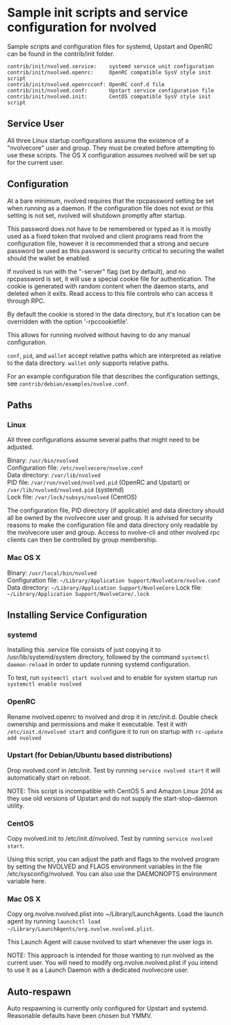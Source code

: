 Sample init scripts and service configuration for nvolved
==========================================================

Sample scripts and configuration files for systemd, Upstart and OpenRC
can be found in the contrib/init folder.

    contrib/init/nvolved.service:    systemd service unit configuration
    contrib/init/nvolved.openrc:     OpenRC compatible SysV style init script
    contrib/init/nvolved.openrcconf: OpenRC conf.d file
    contrib/init/nvolved.conf:       Upstart service configuration file
    contrib/init/nvolved.init:       CentOS compatible SysV style init script

Service User
---------------------------------

All three Linux startup configurations assume the existence of a "nvolvecore" user
and group.  They must be created before attempting to use these scripts.
The OS X configuration assumes nvolved will be set up for the current user.

Configuration
---------------------------------

At a bare minimum, nvolved requires that the rpcpassword setting be set
when running as a daemon.  If the configuration file does not exist or this
setting is not set, nvolved will shutdown promptly after startup.

This password does not have to be remembered or typed as it is mostly used
as a fixed token that nvolved and client programs read from the configuration
file, however it is recommended that a strong and secure password be used
as this password is security critical to securing the wallet should the
wallet be enabled.

If nvolved is run with the "-server" flag (set by default), and no rpcpassword is set,
it will use a special cookie file for authentication. The cookie is generated with random
content when the daemon starts, and deleted when it exits. Read access to this file
controls who can access it through RPC.

By default the cookie is stored in the data directory, but it's location can be overridden
with the option '-rpccookiefile'.

This allows for running nvolved without having to do any manual configuration.

`conf`, `pid`, and `wallet` accept relative paths which are interpreted as
relative to the data directory. `wallet` *only* supports relative paths.

For an example configuration file that describes the configuration settings,
see `contrib/debian/examples/nvolve.conf`.

Paths
---------------------------------

### Linux

All three configurations assume several paths that might need to be adjusted.

Binary:              `/usr/bin/nvolved`  
Configuration file:  `/etc/nvolvecore/nvolve.conf`  
Data directory:      `/var/lib/nvolved`  
PID file:            `/var/run/nvolved/nvolved.pid` (OpenRC and Upstart) or `/var/lib/nvolved/nvolved.pid` (systemd)  
Lock file:           `/var/lock/subsys/nvolved` (CentOS)  

The configuration file, PID directory (if applicable) and data directory
should all be owned by the nvolvecore user and group.  It is advised for security
reasons to make the configuration file and data directory only readable by the
nvolvecore user and group.  Access to nvolve-cli and other nvolved rpc clients
can then be controlled by group membership.

### Mac OS X

Binary:              `/usr/local/bin/nvolved`  
Configuration file:  `~/Library/Application Support/NvolveCore/nvolve.conf`  
Data directory:      `~/Library/Application Support/NvolveCore`
Lock file:           `~/Library/Application Support/NvolveCore/.lock`

Installing Service Configuration
-----------------------------------

### systemd

Installing this .service file consists of just copying it to
/usr/lib/systemd/system directory, followed by the command
`systemctl daemon-reload` in order to update running systemd configuration.

To test, run `systemctl start nvolved` and to enable for system startup run
`systemctl enable nvolved`

### OpenRC

Rename nvolved.openrc to nvolved and drop it in /etc/init.d.  Double
check ownership and permissions and make it executable.  Test it with
`/etc/init.d/nvolved start` and configure it to run on startup with
`rc-update add nvolved`

### Upstart (for Debian/Ubuntu based distributions)

Drop nvolved.conf in /etc/init.  Test by running `service nvolved start`
it will automatically start on reboot.

NOTE: This script is incompatible with CentOS 5 and Amazon Linux 2014 as they
use old versions of Upstart and do not supply the start-stop-daemon utility.

### CentOS

Copy nvolved.init to /etc/init.d/nvolved. Test by running `service nvolved start`.

Using this script, you can adjust the path and flags to the nvolved program by
setting the NVOLVED and FLAGS environment variables in the file
/etc/sysconfig/nvolved. You can also use the DAEMONOPTS environment variable here.

### Mac OS X

Copy org.nvolve.nvolved.plist into ~/Library/LaunchAgents. Load the launch agent by
running `launchctl load ~/Library/LaunchAgents/org.nvolve.nvolved.plist`.

This Launch Agent will cause nvolved to start whenever the user logs in.

NOTE: This approach is intended for those wanting to run nvolved as the current user.
You will need to modify org.nvolve.nvolved.plist if you intend to use it as a
Launch Daemon with a dedicated nvolvecore user.

Auto-respawn
-----------------------------------

Auto respawning is currently only configured for Upstart and systemd.
Reasonable defaults have been chosen but YMMV.
